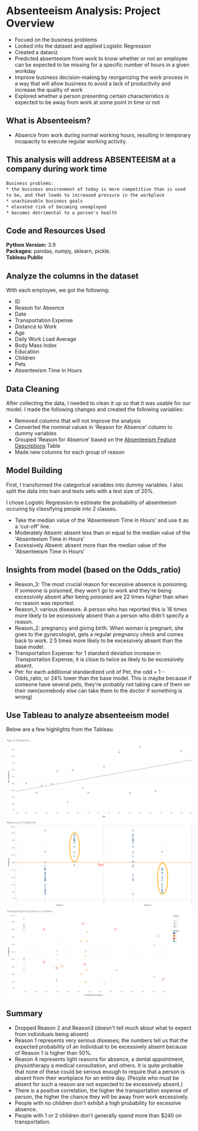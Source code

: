 # Absenteeism Analysis: Project Overview 
* Focued on the business problems
* Looked into the dataset and applied Logistic Regression
* Created a dataviz
* Predicted absenteeism from work to know whether or not an employee can be expected to be missing for a specific number of hours in a given workday
* Improve business decision-making by reorganizing the work process in a way that will allow business to avoid a lack of productivity and increase the quality of work 
* Explored whether a person presenting certain characteristics is expected to be away from work at some point in time or not

## What is Absenteeism?
* Absence from work during normal working hours, resulting in temporary incapacity to execute regular working activity.

## This analysis will address ABSENTEEISM at a company during work time
    Business problems: 
    * the business environment of today is more competitive than is used to be, and that leads to increased pressure in the workplace
    * unachievable business goals
    * elevated risk of becoming unemployed
    * becomes detrimental to a person's health

## Code and Resources Used 
**Python Version:** 3.9  
**Packages:** pandas, numpy, sklearn, pickle.   
**Tableau Public**

## Analyze the columns in the dataset 
With each employee, we got the following:
* ID
*	Reason for Absence
*	Date
*	Transportation Expense
*	Distance to Work
*	Age
*	Daily Work Load Average
*	Body Mass Index
*	Education
*	Children
*	Pets
*	Absenteeism Time in Hours
       

## Data Cleaning
After collecting the data, I needed to clean it up so that it was usable for our model. I made the following changes and created the following variables:

*	Removed columns that will not improve the analysis
* Converted the nominal values in 'Reason for Absence' column to dummy variables
* Grouped 'Reason for Absence' based on the [Absenteeism Feature Descriptions](https://github.com/nengnengfei/Data_Science_Absenteeism_Analysis/blob/main/Absenteeism_Feature_Description.png) Table
*	Made new columns for each group of reason

## Model Building 

First, I transformed the categorical variables into dummy variables. I also split the data into train and tests sets with a test size of 20%.   

I chose Logistic Regression to estimate the probability of absenteeism occuring by classifying people into 2 classes.
* Take the median value of the 'Absenteeism Time in Hours' and use it as a 'cut-off' line.
* Moderately Absent: absent less than or equal to the median value of the 'Absenteeism Time in Hours'
* Excessively Absent: absent more than the median value of the 'Absenteeism Time in Hours'

## Insights from model (based on the Odds_ratio)
* Reason_3: The most crucial reason for excessive absence is poisoning. If someone is poisoned, they won't go to work and they're being excessively absent after being poisoned are 22 times higher than when no reason was reported.
* Reason_1: various diseases. A person who has reported this is 16 times more likely to be excessively absent than a person who didn't specify a reason.
* Reason_2: pregnancy and giving birth. When woman is pregnant, she goes to the gynecologist, gets a regular pregnancy check and comes back to work. 2.5 times more likely to be excessively absent than the base model.
* Transportation Expense: for 1 standard deviation increase in Transportation Expense, it is close to twice as likely to be excessively absent.
* Pet: for each additional standardized unit of Pet, the odd = 1 - Odds_ratio, or 24% lower than the base model. This is maybe because if someone have several pets, they're probably not taking care of them on their own(somebody else can take them to the doctor if something is wrong)


## Use Tableau to analyze absenteeism model
Below are a few highlights from the Tableau. 

![alt text](https://github.com/nengnengfei/Data_Science_Absenteeism_Analysis/blob/main/Age%20vs%20Probability.png "Age vs Probability")
![alt text](https://github.com/nengnengfei/Data_Science_Absenteeism_Analysis/blob/main/Reasons%20vs%20Probability.png "Age vs Probability")
![alt text](https://github.com/nengnengfei/Data_Science_Absenteeism_Analysis/blob/main/Transportation%20Expense%20vs%20Children.png "Transportation Expense and Children")

## Summary
* Dropped Reason 2 and Reason3 (doesn't tell much about what to expect from individuals being absent)
* Reason 1 represents very serious diseases; the numbers tell us that the expected probability of an individual to be excessively absent because of Reason 1 is higher than 50%.
* Reason 4 represents light reasons for absence, a dental appointment, physiotherapy a medical consultation, and others. It is quite probable that none of these could be serious enough to require that a person is absent from their workplace for an entire day. (People who must be absent for such a reason are not expected to be excessively absent.)
* There is a positive correlation, the higher the transportation expense of person, the higher the chance they will be away from work excessively.
* People with no children don't exhibit a high probability for excessive absence.
* People with 1 or 2 children don't generally spend more than $240 on transportation.
